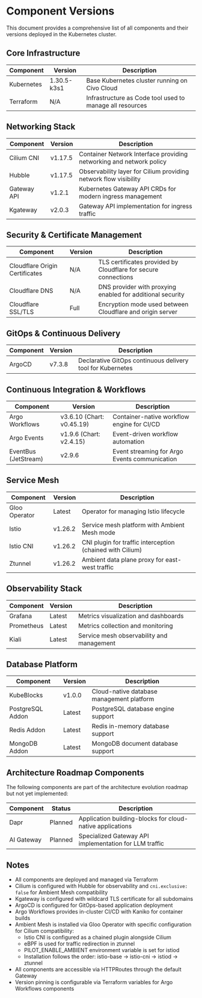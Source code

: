 # Component Versions

This document provides a comprehensive list of all components and their versions deployed in the Kubernetes cluster.

## Core Infrastructure

| Component | Version | Description |
|-----------|---------|-------------|
| Kubernetes | 1.30.5-k3s1 | Base Kubernetes cluster running on Civo Cloud |
| Terraform | N/A | Infrastructure as Code tool used to manage all resources |

## Networking Stack

| Component | Version | Description |
|-----------|---------|-------------|
| Cilium CNI | v1.17.5 | Container Network Interface providing networking and network policy |
| Hubble | v1.17.5 | Observability layer for Cilium providing network flow visibility |
| Gateway API | v1.2.1 | Kubernetes Gateway API CRDs for modern ingress management |
| Kgateway | v2.0.3 | Gateway API implementation for ingress traffic |

## Security & Certificate Management

| Component | Version | Description |
|-----------|---------|-------------|
| Cloudflare Origin Certificates | N/A | TLS certificates provided by Cloudflare for secure connections |
| Cloudflare DNS | N/A | DNS provider with proxying enabled for additional security |
| Cloudflare SSL/TLS | Full | Encryption mode used between Cloudflare and origin server |

## GitOps & Continuous Delivery

| Component | Version | Description |
|-----------|---------|-------------|
| ArgoCD | v7.3.8 | Declarative GitOps continuous delivery tool for Kubernetes |

## Continuous Integration & Workflows

| Component | Version | Description |
|-----------|---------|-------------|
| Argo Workflows | v3.6.10 (Chart: v0.45.19) | Container-native workflow engine for CI/CD |
| Argo Events | v1.9.6 (Chart: v2.4.15) | Event-driven workflow automation |
| EventBus (JetStream) | v2.9.6 | Event streaming for Argo Events communication |

## Service Mesh

| Component | Version | Description |
|-----------|---------|-------------|
| Gloo Operator | Latest | Operator for managing Istio lifecycle |
| Istio | v1.26.2 | Service mesh platform with Ambient Mesh mode |
| Istio CNI | v1.26.2 | CNI plugin for traffic interception (chained with Cilium) |
| Ztunnel | v1.26.2 | Ambient data plane proxy for east-west traffic |

## Observability Stack

| Component | Version | Description |
|-----------|---------|-------------|
| Grafana | Latest | Metrics visualization and dashboards |
| Prometheus | Latest | Metrics collection and monitoring |
| Kiali | Latest | Service mesh observability and management |

## Database Platform

| Component | Version | Description |
|-----------|---------|-------------|
| KubeBlocks | v1.0.0 | Cloud-native database management platform |
| PostgreSQL Addon | Latest | PostgreSQL database engine support |
| Redis Addon | Latest | Redis in-memory database support |
| MongoDB Addon | Latest | MongoDB document database support |

## Architecture Roadmap Components

The following components are part of the architecture evolution roadmap but not yet implemented:

| Component | Status | Description |
|-----------|--------|-------------|
| Dapr | Planned | Application building-blocks for cloud-native applications |
| AI Gateway | Planned | Specialized Gateway API implementation for LLM traffic |

## Notes

- All components are deployed and managed via Terraform
- Cilium is configured with Hubble for observability and `cni.exclusive: false` for Ambient Mesh compatibility
- Kgateway is configured with wildcard TLS certificate for all subdomains
- ArgoCD is configured for GitOps-based application deployment
- Argo Workflows provides in-cluster CI/CD with Kaniko for container builds
- Ambient Mesh is installed via Gloo Operator with specific configuration for Cilium compatibility:
  - Istio CNI is configured as a chained plugin alongside Cilium
  - eBPF is used for traffic redirection in ztunnel
  - PILOT_ENABLE_AMBIENT environment variable is set for istiod
  - Installation follows the order: istio-base → istio-cni → istiod → ztunnel
- All components are accessible via HTTPRoutes through the default Gateway
- Version pinning is configurable via Terraform variables for Argo Workflows components
